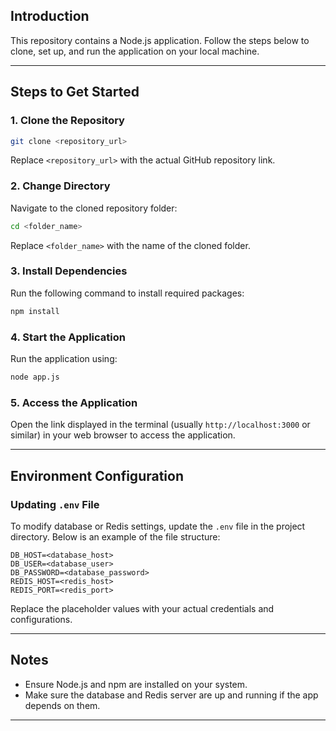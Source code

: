 ## Introduction
This repository contains a Node.js application. Follow the steps below to clone, set up, and run the application on your local machine.

---

## Steps to Get Started

### 1. Clone the Repository
```bash
git clone <repository_url>
```
Replace `<repository_url>` with the actual GitHub repository link.

### 2. Change Directory
Navigate to the cloned repository folder:
```bash
cd <folder_name>
```
Replace `<folder_name>` with the name of the cloned folder.

### 3. Install Dependencies
Run the following command to install required packages:
```bash
npm install
```

### 4. Start the Application
Run the application using:
```bash
node app.js
```

### 5. Access the Application
Open the link displayed in the terminal (usually `http://localhost:3000` or similar) in your web browser to access the application.

---

## Environment Configuration

### Updating `.env` File
To modify database or Redis settings, update the `.env` file in the project directory. Below is an example of the file structure:
```env
DB_HOST=<database_host>
DB_USER=<database_user>
DB_PASSWORD=<database_password>
REDIS_HOST=<redis_host>
REDIS_PORT=<redis_port>
```
Replace the placeholder values with your actual credentials and configurations.

---

## Notes
- Ensure Node.js and npm are installed on your system.
- Make sure the database and Redis server are up and running if the app depends on them.

---
